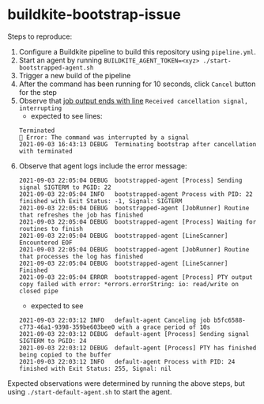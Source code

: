 # buildkite-bootstrap-issue

Steps to reproduce:
1. Configure a Buildkite pipeline to build this repository using `pipeline.yml`.
1. Start an agent by running `BUILDKITE_AGENT_TOKEN=<xyz> ./start-bootstrapped-agent.sh`
1. Trigger a new build of the pipeline
1. After the command has been running for 10 seconds, click `Cancel` button for the step
1. Observe that [job output ends with line](https://buildkite.com/noizwaves/buildkite-bootstrap-issue/builds/6#47e59cea-13b3-4cc5-8d98-f3cfe3cbc3b6/15-17) `Received cancellation signal, interrupting`
    - expected to see lines:
    ```
    Terminated
    🚨 Error: The command was interrupted by a signal
    2021-09-03 16:43:13 DEBUG  Terminating bootstrap after cancellation with terminated
    ```
1. Observe that agent logs include the error message:
    ```
    2021-09-03 22:05:04 DEBUG  bootstrapped-agent [Process] Sending signal SIGTERM to PGID: 22 
    2021-09-03 22:05:04 INFO   bootstrapped-agent Process with PID: 22 finished with Exit Status: -1, Signal: SIGTERM 
    2021-09-03 22:05:04 DEBUG  bootstrapped-agent [JobRunner] Routine that refreshes the job has finished 
    2021-09-03 22:05:04 DEBUG  bootstrapped-agent [Process] Waiting for routines to finish 
    2021-09-03 22:05:04 DEBUG  bootstrapped-agent [LineScanner] Encountered EOF 
    2021-09-03 22:05:04 DEBUG  bootstrapped-agent [JobRunner] Routine that processes the log has finished 
    2021-09-03 22:05:04 DEBUG  bootstrapped-agent [LineScanner] Finished 
    2021-09-03 22:05:04 ERROR  bootstrapped-agent [Process] PTY output copy failed with error: *errors.errorString: io: read/write on closed pipe
    ```
    - expected to see
    ```
    2021-09-03 22:03:12 INFO   default-agent Canceling job b5fc6588-c773-46a1-9398-359be603bee0 with a grace period of 10s 
    2021-09-03 22:03:12 DEBUG  default-agent [Process] Sending signal SIGTERM to PGID: 24 
    2021-09-03 22:03:12 DEBUG  default-agent [Process] PTY has finished being copied to the buffer 
    2021-09-03 22:03:12 INFO   default-agent Process with PID: 24 finished with Exit Status: 255, Signal: nil
    ```

Expected observations were determined by running the above steps, but using `./start-default-agent.sh` to start the agent.
